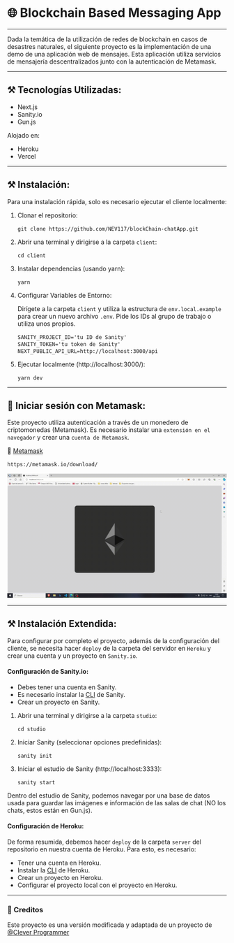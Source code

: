 # 🌐 Blockchain Based Messaging App

---

Dada la temática de la utilización de redes de blockchain en casos de desastres naturales, el siguiente proyecto es la implementación de una demo de una aplicación web de mensajes. Esta aplicación utiliza servicios de mensajería descentralizados junto con la autenticación de Metamask.

---
## ⚒ Tecnologías Utilizadas:

- Next.js
- Sanity.io
- Gun.js

Alojado en:
- Heroku
- Vercel

---

## ⚒ Instalación:

Para una instalación rápida, solo es necesario ejecutar el cliente localmente:

1. Clonar el repositorio:
    ```
    git clone https://github.com/NEV117/blockChain-chatApp.git
    ```

2. Abrir una terminal y dirigirse a la carpeta `client`:
    ```
    cd client
    ```

3. Instalar dependencias (usando yarn):
    ```
    yarn
    ```

4. Configurar Variables de Entorno:

    Dirígete a la carpeta `client` y utiliza la estructura de `env.local.example` para crear un nuevo archivo `.env`. Pide los IDs al grupo de trabajo o utiliza unos propios.

    ```
    SANITY_PROJECT_ID='tu ID de Sanity'
    SANITY_TOKEN='tu token de Sanity'
    NEXT_PUBLIC_API_URL=http://localhost:3000/api
    ```

5. Ejecutar localmente (http://localhost:3000/):
    ```
    yarn dev
    ```

---

## 🦊 Iniciar sesión con Metamask:

Este proyecto utiliza autenticación a través de un monedero de criptomonedas (Metamask). Es necesario instalar una `extensión en el navegador` y crear una `cuenta de Metamask`.

🦊 [Metamask](https://metamask.io/download/)

    https://metamask.io/download/

<p align="center">
    <img  src="documentation/readmeImg/Metamask-Login2.gif">
</p>

---

## ⚒ Instalación Extendida:

Para configurar por completo el proyecto, además de la configuración del cliente, se necesita hacer `deploy` de la carpeta del servidor en `Heroku` y crear una cuenta y un proyecto en `Sanity.io`.

#### Configuración de Sanity.io:

- Debes tener una cuenta en Sanity.
- Es necesario instalar la [CLI](https://www.sanity.io/docs/cli) de Sanity.
- Crear un proyecto en Sanity.

1. Abrir una terminal y dirigirse a la carpeta `studio`:
    ```
    cd studio
    ```

2. Iniciar Sanity (seleccionar opciones predefinidas):
    ```
    sanity init
    ```

3. Iniciar el estudio de Sanity (http://localhost:3333):
    ```
    sanity start
    ```

Dentro del estudio de Sanity, podemos navegar por una base de datos usada para guardar las imágenes e información de las salas de chat (NO los chats, estos están en Gun.js).

#### Configuración de Heroku:

De forma resumida, debemos hacer `deploy` de la carpeta `server` del repositorio en nuestra cuenta de Heroku. Para esto, es necesario:

- Tener una cuenta en Heroku.
- Instalar la [CLI](https://devcenter.heroku.com/articles/heroku-cli) de Heroku.
- Crear un proyecto en Heroku.
- Configurar el proyecto local con el proyecto en Heroku.

---
### 🧾 Creditos 
<p align="left">
  Este proyecto es una versión modificada y adaptada de un proyecto de  <a href="https://www.youtube.com/watch?v=ZsV-jDk7dS8">@Clever Programmer</a>
</p>
